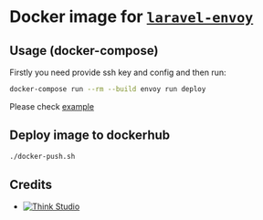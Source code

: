 # Docker image for [`laravel-envoy`](https://laravel.com/docs/envoy) 

## Usage (docker-compose)

Firstly you need provide ssh key and config  and then run:
```bash
docker-compose run --rm --build envoy run deploy
```

Please check [example](/example/README.md)

## Deploy image to dockerhub

```bash
./docker-push.sh
```

## Credits

- [![Think Studio](https://yaroslawww.github.io/images/sponsors/packages/logo-think-studio.png)](https://think.studio/)
